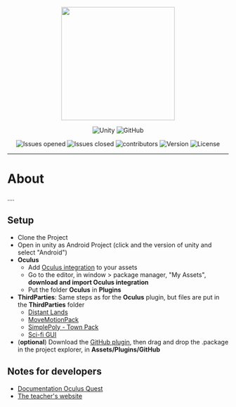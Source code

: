 <br>
<div align="center">

<img src="Assets/Sprites/Logo.jpg" width="258">
<br>

![Unity](https://img.shields.io/badge/unity-%23000000.svg?style=for-the-badge&logo=unity&logoColor=white)
![GitHub](https://img.shields.io/badge/github-%23121011.svg?style=for-the-badge&logo=github&logoColor=white)

![Issues opened](https://badgen.net/github/open-issues/DJV2021/AwarenS)
![Issues closed](https://badgen.net/github/closed-issues/DJV2021/AwarenS)
![contributors](https://badgen.net/github/contributors/DJV2021/AwarenS)
![Version](https://img.shields.io/badge/version-0.0.1-yellow)
![License](https://badgen.net/github/license/DJV2021/AwarenS)
</div>

<hr>

# About

....

## Setup

* Clone the Project
* Open in unity as Android Project (click and the version of unity and select "Android")
* **Oculus**
  * Add [Oculus integration](https://assetstore.unity.com/packages/tools/integration/oculus-integration-82022) to your assets
  * Go to the editor, in window > package manager, "My Assets", **download and import Oculus integration**
  * Put the folder **Oculus** in **Plugins**
* **ThirdParties**:  Same steps as for the **Oculus** plugin, but files are put in the **ThirdParties** folder
  * [Distant Lands](https://assetstore.unity.com/packages/3d/characters/distant-lands-free-characters-178123)
  * [MoveMotionPack](https://assetstore.unity.com/packages/3d/animations/basic-motions-free-pack-25900)
  * [SimplePoly - Town Pack](https://assetstore.unity.com/packages/3d/environments/simplepoly-town-pack-62400)
  * [Sci-fi GUI](https://assetstore.unity.com/packages/2d/gui/sci-fi-gui-skin-15606)
* (**optional**) Download the [GitHub plugin](https://unity.github.com/), then drag and drop the .package in the project explorer, in **Assets/Plugins/GitHub**

## Notes for developers

* [Documentation Oculus Quest](https://developer.oculus.com/documentation/unity/unity-gs-overview/)
* [The teacher's website](http://web4.ensiie.fr/~bouyer/rvig.html)
